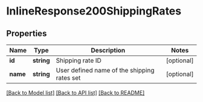 # InlineResponse200ShippingRates

## Properties
Name | Type | Description | Notes
------------ | ------------- | ------------- | -------------
**id** | **string** | Shipping rate ID | [optional] 
**name** | **string** | User defined name of the shipping rates set | [optional] 

[[Back to Model list]](../README.md#documentation-for-models) [[Back to API list]](../README.md#documentation-for-api-endpoints) [[Back to README]](../README.md)


